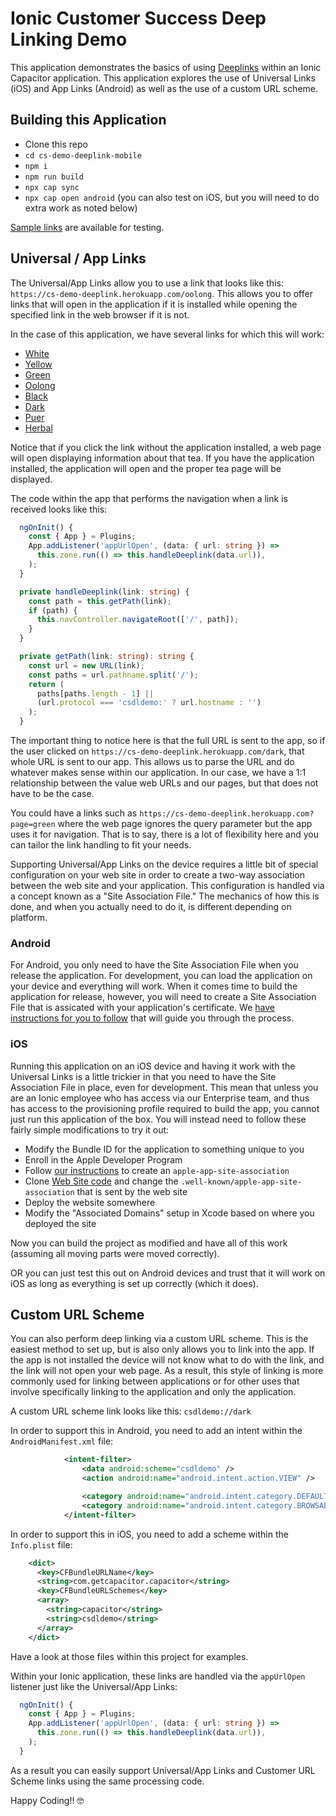 # Ionic Customer Success Deep Linking Demo

This application demonstrates the basics of using [Deeplinks](https://capacitorjs.com/docs/guides/deep-links) within an Ionic Capacitor application. This application explores the use of Universal Links (iOS) and App Links (Android) as well as the use of a custom URL scheme.

## Building this Application

- Clone this repo
- `cd cs-demo-deeplink-mobile`
- `npm i`
- `npm run build`
- `npx cap sync`
- `npx cap open android` (you can also test on iOS, but you will need to do extra work as noted below)

<a href="https://kensodemann.github.io/ionic/cordova/2018/11/16/deep-linking.html" target="_blank">Sample links</a> are available for testing.

## Universal / App Links

The Universal/App Links allow you to use a link that looks like this: `https://cs-demo-deeplink.herokuapp.com/oolong`. This allows you to offer links that will open in the application if it is installed while opening the specified link in the web browser if it is not.

In the case of this application, we have several links for which this will work:

- [White](https://cs-demo-deeplink.herokuapp.com/white)
- [Yellow](https://cs-demo-deeplink.herokuapp.com/yellow)
- [Green](https://cs-demo-deeplink.herokuapp.com/green)
- [Oolong](https://cs-demo-deeplink.herokuapp.com/oolong)
- [Black](https://cs-demo-deeplink.herokuapp.com/black)
- [Dark](https://cs-demo-deeplink.herokuapp.com/dark)
- [Puer](https://cs-demo-deeplink.herokuapp.com/puer)
- [Herbal](https://cs-demo-deeplink.herokuapp.com/herbal)

Notice that if you click the link without the application installed, a web page will open displaying information about that tea. If you have the application installed, the application will open and the proper tea page will be displayed.

The code within the app that performs the navigation when a link is received looks like this:

```TypeScript
  ngOnInit() {
    const { App } = Plugins;
    App.addListener('appUrlOpen', (data: { url: string }) =>
      this.zone.run(() => this.handleDeeplink(data.url)),
    );
  }

  private handleDeeplink(link: string) {
    const path = this.getPath(link);
    if (path) {
      this.navController.navigateRoot(['/', path]);
    }
  }

  private getPath(link: string): string {
    const url = new URL(link);
    const paths = url.pathname.split('/');
    return (
      paths[paths.length - 1] ||
      (url.protocol === 'csdldemo:' ? url.hostname : '')
    );
  }
```

The important thing to notice here is that the full URL is sent to the app, so if the user clicked on `https://cs-demo-deeplink.herokuapp.com/dark`, that whole URL is sent to our app. This allows us to parse the URL and do whatever makes sense within our application. In our case, we have a 1:1 relationship between the value web URLs and our pages, but that does not have to be the case.

You could have a links such as `https://cs-demo-deeplink.herokuapp.com?page=green` where the web page ignores the query parameter but the app uses it for navigation. That is to say, there is a lot of flexibility here and you can tailor the link handling to fit your needs.

Supporting Universal/App Links on the device requires a little bit of special configuration on your web site in order to create a two-way association between the web site and your application. This configuration is handled via a concept known as a "Site Association File." The mechanics of how this is done, and when you actually need to do it, is different depending on platform.

### Android

For Android, you only need to have the Site Association File when you release the application. For development, you can load the application on your device and everything will work. When it comes time to build the application for release, however, you will need to create a Site Association File that is assicated with your application's certificate. We <a href="https://capacitorjs.com/docs/guides/deep-links#android-configuration" target="_blank">have instructions for you to follow</a> that will guide you through the process.

### iOS

Running this application on an iOS device and having it work with the Universal Links is a little trickier in that you need to have the Site Association File in place, even for development. This mean that unless you are an Ionic employee who has access via our Enterprise team, and thus has access to the provisioning profile required to build the app, you cannot just run this application of the box. You will instead need to follow these fairly simple modifications to try it out:

- Modify the Bundle ID for the application to something unique to you
- Enroll in the Apple Developer Program
- Follow <a href="https://capacitorjs.com/docs/guides/deep-links#ios-configuration" target="_blank">our instructions</a> to create an `apple-app-site-association`
- Clone [Web Site code](https://github.com/ionic-team/cs-demo-deeplink-web) and change the `.well-known/apple-app-site-association` that is sent by the web site
- Deploy the website somewhere
- Modify the "Associated Domains" setup in Xcode based on where you deployed the site

Now you can build the project as modified and have all of this work (assuming all moving parts were moved correctly).

OR you can just test this out on Android devices and trust that it will work on iOS as long as everything is set up correctly (which it does).

## Custom URL Scheme

You can also perform deep linking via a custom URL scheme. This is the easiest method to set up, but is also only allows you to link into the app. If the app is not installed the device will not know what to do with the link, and the link will not open your web page. As a result, this style of linking is more commonly used for linking between applications or for other uses that involve specifically linking to the application and only the application.

A custom URL scheme link looks like this: `csdldemo://dark`

In order to support this in Android, you need to add an intent within the `AndroidManifest.xml` file:

```xml
            <intent-filter>
                <data android:scheme="csdldemo" />
                <action android:name="android.intent.action.VIEW" />

                <category android:name="android.intent.category.DEFAULT" />
                <category android:name="android.intent.category.BROWSABLE" />
            </intent-filter>
```

In order to support this in iOS, you need to add a scheme within the `Info.plist` file:

```xml
    <dict>
      <key>CFBundleURLName</key>
      <string>com.getcapacitor.capacitor</string>
      <key>CFBundleURLSchemes</key>
      <array>
        <string>capacitor</string>
        <string>csdldemo</string>
      </array>
    </dict>
```

Have a look at those files within this project for examples.

Within your Ionic application, these links are handled via the `appUrlOpen` listener just like the Universal/App Links:

```TypeScript
  ngOnInit() {
    const { App } = Plugins;
    App.addListener('appUrlOpen', (data: { url: string }) =>
      this.zone.run(() => this.handleDeeplink(data.url)),
    );
  }
```

As a result you can easily support Universal/App Links and Customer URL Scheme links using the same processing code.

Happy Coding!! 🤓
